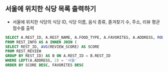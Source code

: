 ## 서울에 위치한 식당 목록 출력하기
- 서울에 위치한 식당의 식당 ID, 식당 이름, 음식 종류, 즐겨찾기 수, 주소, 리뷰 평균 점수를 출력

```sql
SELECT A.REST_ID, A.REST_NAME, A.FOOD_TYPE, A.FAVORITES, A.ADDRESS, ROUND(B.SCORE, 2) AS SCORE
FROM REST_INFO AS A INNER JOIN (
SELECT REST_ID, AVG(REVIEW_SCORE) AS SCORE
FROM REST_REVIEW
GROUP BY REST_ID) AS B ON A.REST_ID = B.REST_ID
WHERE LEFT(A.ADDRESS, 2) = '서울'
ORDER BY SCORE DESC, FAVORITES DESC
```
